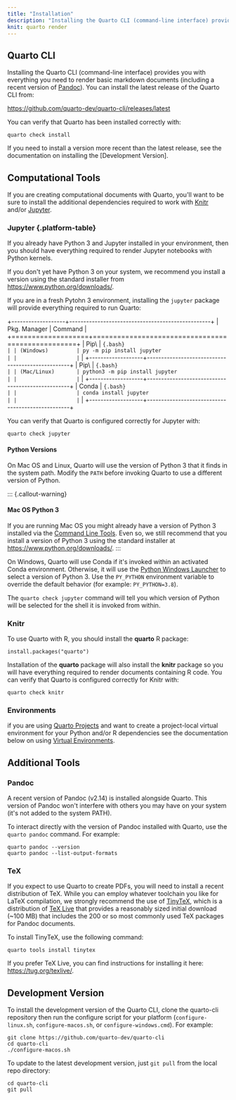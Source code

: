 ```yaml
---
title: "Installation"
description: "Installing the Quarto CLI (command-line interface) provides you with everything you need to render basic markdown documents (including a recent version of Pandoc)."
knit: quarto render
---
```


## Quarto CLI

Installing the Quarto CLI (command-line interface) provides you with everything you need to render basic markdown documents (including a recent version of [Pandoc](https://pandoc.org)). You can install the latest release of the Quarto CLI from:

<https://github.com/quarto-dev/quarto-cli/releases/latest>

You can verify that Quarto has been installed correctly with:

``` {.bash}
quarto check install
```

If you need to install a version more recent than the latest release, see the documentation on installing the [Development Version].

## Computational Tools

If you are creating computational documents with Quarto, you'll want to be sure to install the additional dependencies required to work with [Knitr](https://yihui.name/knitr) and/or [Jupyter](https://jupyter.org).

### Jupyter {.platform-table}

If you already have Python 3 and Jupyter installed in your environment, then you should have everything required to render Jupyter notebooks with Python kernels.

If you don't yet have Python 3 on your system, we recommend you install a version using the standard installer from <https://www.python.org/downloads/>.

If you are in a fresh Pytohn 3 environment, installing the `jupyter` package will provide everything required to run Quarto:

+-------------------+--------------------------------------------------+
| Pkg. Manager      | Command                                          |
+===================+==================================================+
| Pip\              | ``` {.bash}                                      |
| (Windows)         | py -m pip install jupyter                        |
|                   | ```                                              |
+-------------------+--------------------------------------------------+
| Pip\              | ``` {.bash}                                      |
| (Mac/Linux)       | python3 -m pip install jupyter                   |
|                   | ```                                              |
+-------------------+--------------------------------------------------+
| Conda             | ``` {.bash}                                      |
|                   | conda install jupyter                            |
|                   | ```                                              |
+-------------------+--------------------------------------------------+

You can verify that Quarto is configured correctly for Jupyter with:

``` {.bash}
quarto check jupyter
```

#### Python Versions

On Mac OS and Linux, Quarto will use the version of Python 3 that it finds in the system path. Modify the `PATH` before invoking Quarto to use a different version of Python.

::: {.callout-warning}
#### Mac OS Python 3

If you are running Mac OS you might already have a version of Python 3 installed via the [Command Line Tools](https://developer.apple.com/xcode/features/). Even so, we still recommend that you install a version of Python 3 using the standard installer at <https://www.python.org/downloads/>.
:::

On Windows, Quarto will use Conda if it's invoked within an activated Conda environment. Otherwise, it will use the [Python Windows Launcher](https://docs.python.org/3/using/windows.html#launcher) to select a version of Python 3. Use the `PY_PYTHON` environment variable to override the default behavior (for example: `PY_PYTHON=3.8`).

The `quarto check jupyter` command will tell you which version of Python will be selected for the shell it is invoked from within.

### Knitr

To use Quarto with R, you should install the **quarto** R package:

``` {.r}
install.packages("quarto")
```

Installation of the **quarto** package will also install the **knitr** package so you will have everything required to render documents containing R code. You can verify that Quarto is configured correctly for Knitr with:

``` {.bash}
quarto check knitr
```

### Environments

if you are using [Quarto Projects](getting-started/quarto-projects.md) and want to create a project-local virtual environment for your Python and/or R dependencies see the documentation below on using [Virtual Environments](quarto-projects.md#virtual-environments).

## Additional Tools

### Pandoc

A recent version of Pandoc (v2.14) is installed alongside Quarto. This version of Pandoc won't interfere with others you may have on your system (it's not added to the system PATH).

To interact directly with the version of Pandoc installed with Quarto, use the `quarto pandoc` command. For example:

``` {.bash}
quarto pandoc --version
quarto pandoc --list-output-formats
```

### TeX

If you expect to use Quarto to create PDFs, you will need to install a recent distribution of TeX. While you can employ whatever toolchain you like for LaTeX compilation, we strongly recommend the use of [TinyTeX](https://yihui.org/tinytex/), which is a distribution of [TeX Live](https://tug.org/texlive/) that provides a reasonably sized initial download (\~100 MB) that includes the 200 or so most commonly used TeX packages for Pandoc documents.

To install TinyTeX, use the following command:

``` {.bash}
quarto tools install tinytex
```

If you prefer TeX Live, you can find instructions for installing it here: <https://tug.org/texlive/>.

## Development Version

To install the development version of the Quarto CLI, clone the quarto-cli repository then run the configure script for your platform (`configure-linux.sh`, `configure-macos.sh`, or `configure-windows.cmd`). For example:

``` {.bash}
git clone https://github.com/quarto-dev/quarto-cli
cd quarto-cli
./configure-macos.sh
```

To update to the latest development version, just `git pull` from the local repo directory:

``` {.bash}
cd quarto-cli
git pull
```
